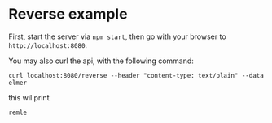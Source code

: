 # Reverse example

First, start the server via `npm start`, then go with your browser to `http://localhost:8080`.

You may also curl the api, with the following command:

```
curl localhost:8080/reverse --header "content-type: text/plain" --data elmer
```

this wil print

```
remle
```
